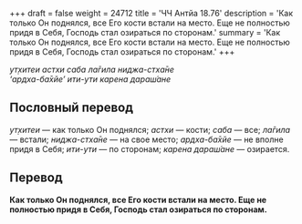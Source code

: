 +++
draft = false
weight = 24712
title = 'ЧЧ Антйа 18.76'
description = 'Как только Он поднялся, все Его кости встали на место. Еще не полностью придя в Себя, Господь стал озираться по сторонам.'
summary = 'Как только Он поднялся, все Его кости встали на место. Еще не полностью придя в Себя, Господь стал озираться по сторонам.'
+++

_ут̣хитеи астхи саба ла̄гила ниджа-стха̄не  
‘ардха-ба̄хйе’ ити-ути карена дараш́ане_

## Пословный перевод

_ут̣хитеи_ — как только Он поднялся; _астхи_ — кости; _саба_ — все; _ла̄гила_ — встали; _ниджа_\-_стха̄не_ — на свое место; _ардха_\-_ба̄хйе_ — не вполне придя в Себя; _ити_\-_ути_ — по сторонам; _карена_ _дараш́ане_ — озирается.

## Перевод

**Как только Он поднялся, все Его кости встали на место. Еще не полностью придя в Себя, Господь стал озираться по сторонам.**
